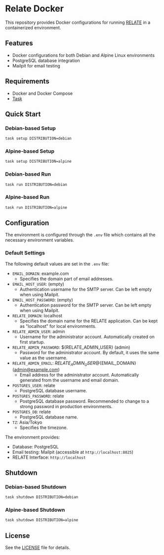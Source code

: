 # Relate Docker

This repository provides Docker configurations for running [RELATE](https://github.com/inducer/relate) in a containerized environment.

## Features

- Docker configurations for both Debian and Alpine Linux environments
- PostgreSQL database integration
- Mailpit for email testing

## Requirements

- Docker and Docker Compose
- [Task](https://taskfile.dev/)

## Quick Start

### Debian-based Setup

```bash
task setup DISTRIBUTION=debian
```

### Alpine-based Setup

```bash
task setup DISTRIBUTION=alpine
```

### Debian-based Run

```bash
task run DISTRIBUTION=debian
```

### Alpine-based Run

```bash
task run DISTRIBUTION=alpine
```

## Configuration

The environment is configured through the `.env` file which contains all the necessary environment variables.

### Default Settings

The following default values are set in the `.env` file:

- `EMAIL_DOMAIN`: example.com
  - Specifies the domain part of email addresses.
- `EMAIL_HOST_USER`: (empty)
  - Authentication username for the SMTP server. Can be left empty when using Mailpit.
- `EMAIL_HOST_PASSWORD`: (empty)
  - Authentication password for the SMTP server. Can be left empty when using Mailpit.
- `RELATE_DOMAIN`: localhost
  - Specifies the domain name for the RELATE application. Can be kept as "localhost" for local environments.
- `RELATE_ADMIN_USER`: admin
  - Username for the administrator account. Automatically created on first startup.
- `RELATE_ADMIN_PASSWORD`: ${RELATE_ADMIN_USER} (admin)
  - Password for the administrator account. By default, it uses the same value as the username.
- `RELATE_ADMIN_EMAIL`: ${RELATE_ADMIN_USER}@${EMAIL_DOMAIN} (admin@example.com)
  - Email address for the administrator account. Automatically generated from the username and email domain.
- `POSTGRES_USER`: relate
  - PostgreSQL database username.
- `POSTGRES_PASSWORD`: relate
  - PostgreSQL database password. Recommended to change to a strong password in production environments.
- `POSTGRES_DB`: relate
  - PostgreSQL database name.
- `TZ`: Asia/Tokyo
  - Specifies the timezone.

The environment provides:

- Database: PostgreSQL
- Email testing: Mailpit (accessible at `http://localhost:8025`)
- RELATE Interface: `http://localhost`

## Shutdown

### Debian-based Shutdown

```bash
task shutdown DISTRIBUTION=debian
```

### Alpine-based Shutdown

```bash
task shutdown DISTRIBUTION=alpine
```

## License

See the [LICENSE](LICENSE) file for details.
